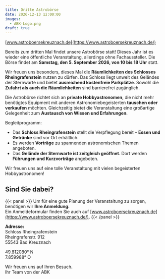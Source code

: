 ```yaml
---
title: Dritte Astrobörse
date: 2026-12-13 12:00:00
images:
  - ABK-Logo.png
draft: true
---
```


[www.astroboersekreuznach.de](https://www.astroboersekreuznach.de/)

Bereits zum dritten Mal findet unsere Astrobörse statt! Dieses Jahr ist es wieder eine öffentliche Veranstaltung, allerdings ohne Fachaussteller. Die Börse findet am **Samstag, den 5. September 2026, von 10 bis 18 Uhr** statt.

Wir freuen uns besonders, dieses Mal die **Räumlichkeiten des Schlosses Rheingrafenstein** nutzen zu dürfen. Das Schloss liegt unweit des Geländes der Sternwarte und bietet **ausreichend kostenfreie Parkplätze**. Sowohl die **Zufahrt als auch die Räumlichkeiten** sind barrierefrei zugänglich.

Die Astrobörse richtet sich an **private Hobbyastronomen**, die nicht mehr benötigtes Equipment mit anderen Astronomiebegeisterten **tauschen oder verkaufen** möchten. Gleichzeitig bietet die Veranstaltung eine großartige Gelegenheit zum **Austausch von Wissen und Erfahrungen**.

Begleitprogramm:

- Das **Schloss Rheingrafenstein** stellt die Verpflegung bereit – **Essen und Getränke** sind vor Ort erhältlich.
- Es werden **Vorträge** zu spannenden astronomischen Themen angeboten.
- Das **Gelände der Sternwarte ist zeitgleich geöffnet**. Dort werden **Führungen und Kurzvorträge** angeboten.

Wir freuen uns auf eine tolle Veranstaltung mit vielen begeisterten Hobbyastronomen!

<!-- Es stehen 33 Tische zur Verfügung. Buchen Sie einen oder maximal zwei Tische von der Größe 1,60 m x 0,70 m zu einem unschlagbaren Preis. Ein Tisch zu 15 EUR, zwei Tische für 25 EUR. Warten Sie nicht zu lange. -->

## Sind Sie dabei?

{{< panel >}}
Um für eine gute Planung der Veranstaltung zu sorgen, benötigen wir **Ihre Anmeldung**.  
Ein Anmeldeformular finden Sie auch auf [www.astroboersekreuznach.de](https://www.astroboersekreuznach.de/).
{{< /panel >}}

**Adresse:**  
Schloss Rheingrafenstein  
Rheingrafenstr. 912  
55543 Bad Kreuznach

49.812080° N  
7.859988° O

Wir freuen uns auf Ihren Besuch.  
Ihr Team von der ABK
